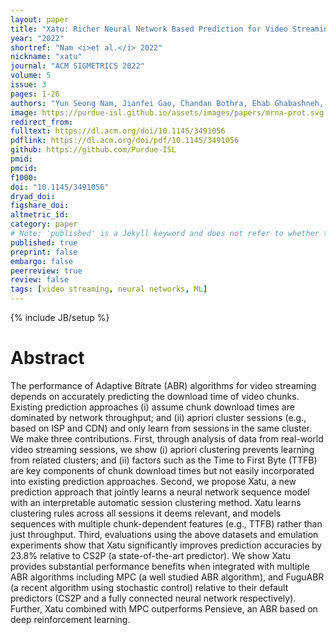 ```yaml
---
layout: paper
title: "Xatu: Richer Neural Network Based Prediction for Video Streaming"
year: "2022"
shortref: "Nam <i>et al.</i> 2022"
nickname: "xatu"
journal: "ACM SIGMETRICS 2022"
volume: 5
issue: 3
pages: 1-26
authors: "Yun Seong Nam, Jianfei Gao, Chandan Bothra, Ehab Ghabashneh, Sanjay Rao, Bruno Ribeiro, Jibin Zhan, and Hui Zhang"
image: https://purdue-isl.github.io/assets/images/papers/mrna-prot.svg
redirect_from: 
fulltext: https://dl.acm.org/doi/10.1145/3491056
pdflink: https://dl.acm.org/doi/pdf/10.1145/3491056
github: https://github.com/Purdue-ISL
pmid: 
pmcid: 
f1000: 
doi: "10.1145/3491056"
dryad_doi: 
figshare_doi: 
altmetric_id: 
category: paper
# Note: 'published' is a Jekyll keyword and does not refer to whether the paper is published, but rather to whether this Markdown should be part of the rendered site.
published: true
preprint: false
embargo: false	
peerreview: true
review: false
tags: [video streaming, neural networks, ML]
---
```

{% include JB/setup %}

# Abstract 
The performance of Adaptive Bitrate (ABR) algorithms for video streaming depends on accurately predicting the download time of video chunks. Existing prediction approaches (i) assume chunk download times are dominated by network throughput; and (ii) apriori cluster sessions (e.g., based on ISP and CDN) and only learn from sessions in the same cluster. We make three contributions. First, through analysis of data from real-world video streaming sessions, we show (i) apriori clustering prevents learning from related clusters; and (ii) factors such as the Time to First Byte (TTFB) are key components of chunk download times but not easily incorporated into existing prediction approaches. Second, we propose Xatu, a new prediction approach that jointly learns a neural network sequence model with an interpretable automatic session clustering method. Xatu learns clustering rules across all sessions it deems relevant, and models sequences with multiple chunk-dependent features (e.g., TTFB) rather than just throughput. Third, evaluations using the above datasets and emulation experiments show that Xatu significantly improves prediction accuracies by 23.8% relative to CS2P (a state-of-the-art predictor). We show Xatu provides substantial performance benefits when integrated with multiple ABR algorithms including MPC (a well studied ABR algorithm), and FuguABR (a recent algorithm using stochastic control) relative to their default predictors (CS2P and a fully connected neural network respectively). Further, Xatu combined with MPC outperforms Pensieve, an ABR based on deep reinforcement learning.